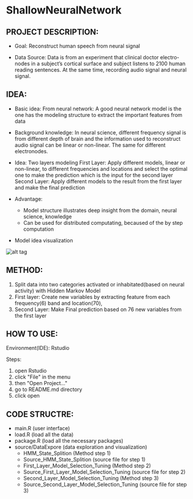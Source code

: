 # ShallowNeuralNetwork

## PROJECT DESCRIPTION:
* Goal: Reconstruct human speech from neural signal

* Data Source: Data is from an experiment that clinical doctor electro-nodes in a subject’s cortical surface and subject listens to 2100 human reading sentences. At the same time, recording audio signal and neural signal. 

## IDEA: 
* Basic idea: From neural network: A good neural network model is the one has the modeling structure to extract the important features from data
* Background knowledge: In neural science, different frequency signal is from different depth of brain and the information used to reconstruct audio signal can be linear or non-linear. The same for different electronodes.
* Idea: Two layers modeling
	First Layer: Apply different models, linear or non-linear, to different frequencies and locations and select the optimal one to make the prediction which is the input for the second layer
	Second Layer: Apply different models to the result from the first layer and make the final prediction
* Advantage:
  * Model structure illustrates deep insight from the domain, neural science, knowledge
  * Can be used for distributed computating, becaused of the by step computation

* Model idea visualization 

![alt tag](https://cloud.githubusercontent.com/assets/14370804/22751570/80cd5cac-edfa-11e6-9dc9-36824fd312ae.png)


## METHOD: 
1. Split data into two categories activated or inhabitated(based on neural activity) with Hidden Markov Model
2. First layer: Create new variables by extracting feature from each frequency(6) band and location(70), 
3. Second Layer: Make Final prediction based on 76 new variables from the first layer
	

## HOW TO USE:
Environment(IDE): Rstudio

Steps:
1. open Rstudio
2. click "File" in the menu
3. then "Open Project..."
4. go to README.md directory
5. click open


## CODE STRUCTRE:
* main.R (user interface)
* load.R (load all the data)
* package.R (load all the necessary packages)
* source/DataExpore (data exploration and visualization)
  * HMM_State_Splition (Method step 1)
  * Source_HMM_State_Splition (source file for step 1)
  * First_Layer_Model_Selection_Tuning (Method step 2)
  * Source_First_Layer_Model_Selection_Tuning (source file for step 2)
  * Second_Layer_Model_Selection_Tuning (Method step 3)
  * Source_Second_Layer_Model_Selection_Tuning (source file for step 3)



